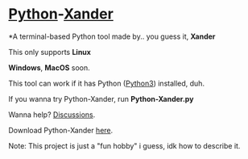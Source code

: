 # [Python](https://www.python.org)-[Xander](https://wlo.link/@DefenderXander)
*A terminal-based Python tool made by.. you guess it, **Xander**

This only supports **Linux**

**Windows**, **MacOS** soon.

This tool can work if it has Python ([Python3](https://www.python.org/downloads/release/python-3113/)) installed, duh. 

If you wanna try Python-Xander, run **Python-Xander.py**

Wanna help?
[Discussions](https://github.com/XanderFromFortnite/Python/discussions).

Download Python-Xander [here](https://github.com/XanderFromFortnite/Python/releases).

Note: This project is just a "fun hobby" i guess, idk how to describe it.
